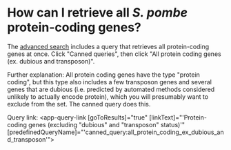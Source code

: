 # How can I retrieve all *S. pombe* protein-coding genes?
<!-- pombase_categories: Finding data,Genome statistics and lists -->

The [advanced search](/query) includes a query that retrieves all
protein-coding genes at once. Click "Canned queries", then click "All
protein coding genes (ex. dubious and transposon)".

Further explanation: All protein coding genes have the type "protein
coding", but this type also includes a few transposon genes and
several genes that are dubious (i.e.  predicted by automated methods
considered unlikely to actually encode protein), which you will
presumably want to exclude from the set. The canned query does this.

Query link: <app-query-link [goToResults]="true" [linkText]="'Protein-coding genes (excluding "dubious" and "transposon" status)'" [predefinedQueryName]="'canned_query:all_protein_coding_ex_dubious_and_transposon'"></app-query-link>
